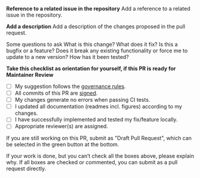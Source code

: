 **Reference to a related issue in the repository**
Add a reference to a related issue in the repository.

**Add a description**
Add a description of the changes proposed in the pull request.

Some questions to ask
What is this change?
What does it fix?
Is this a bugfix or a feature? Does it break any existing functionality or force me to update to a new version?
How has it been tested?

**Take this checklist as orientation for yourself, if this PR is ready for Maintainer Review**
- [ ] My suggestion follows the [governance rules](https://openmsl.github.io/doc/OpenMSL/organization/governance_rules.html).
- [ ] All commits of this PR are [signed](https://docs.github.com/en/authentication/managing-commit-signature-verification/signing-commits).
- [ ] My changes generate no errors when passing CI tests. 
- [ ] I updated all documentation (readmes incl. figures) according to my changes.
- [ ] I have successfully implemented and tested my fix/feature locally.
- [ ] Appropriate reviewer(s) are assigned.

If you are still working on this PR, submit as "Draft Pull Request", which can be selected in the green button at the bottom.

If your work is done, but you can’t check all the boxes above, please explain why.
If all boxes are checked or commented, you can submit as a pull request directly.

